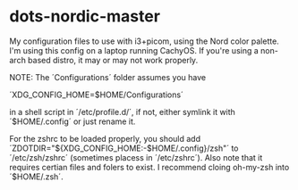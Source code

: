 # dots-nordic-master

My configuration files to use with i3+picom, using the Nord color palette. I'm using this config on a laptop running CachyOS.
If you're using a non-arch based distro, it may or may not work properly.


NOTE: The ´Configurations´ folder assumes you have 

´XDG_CONFIG_HOME=$HOME/Configurations´

in a shell script in ´/etc/profile.d/´, if not, either symlink it with ´$HOME/.config´ or just rename it.



For the zshrc to be loaded properly, you should add ´ZDOTDIR="${XDG_CONFIG_HOME:-$HOME/.config}/zsh"´ to ´/etc/zsh/zshrc´
(sometimes placess in ´/etc/zshrc´). Also note that it requires certian files and folers to exist. I recommend
cloing oh-my-zsh into ´$HOME/.zsh´.
